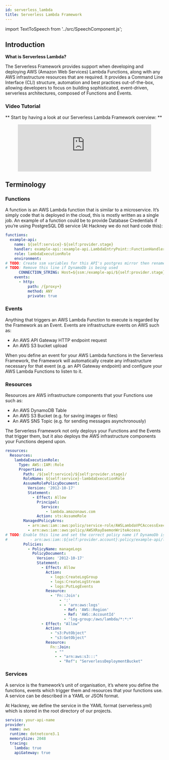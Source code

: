 ```yaml
---
id: serverless_lambda
title: Serverless Lambda Framework
---
```

import TextToSpeech from '../src/SpeechComponent.js';

<TextToSpeech>

## Introduction

**What is Serverless Lambda?**

The Serverless Framework provides support when developing and deploying AWS (Amazon Web Services) Lambda Functions, along with any AWS infrastructure resources that are required. It provides a Command Line Interface (CLI) structure, automation and best practices out-of-the-box,  allowing developers to focus on building sophisticated, event-driven, serverless architectures, composed of Functions and Events.

### Video Tutorial

** Start by having a look at our Serverless Lambda Framework overview: **

<figure class="video-container">
  <iframe width="100%" src="https://www.youtube.com/embed/EnID_C4yB_Y" title="YouTube video player" frameborder="0" allow="accelerometer; autoplay; clipboard-write; encrypted-media; gyroscope; picture-in-picture" allowfullscreen></iframe>
</figure>

## Terminology

### Functions

A function is an AWS Lambda function that is similar to a microservice. It’s simply code that is deployed in the cloud, this is mostly written as a single job. An example of a function could be to provide Database Credentials if you’re using PostgreSQL DB service (At Hackney we do not hard code this):

```yaml title="serverless.yml" {9}
functions:
  example-api:
    name: ${self:service}-${self:provider.stage}
    handler: example-api::example-api.LambdaEntryPoint::FunctionHandlerAsync
    role: lambdaExecutionRole
    environment:
# TODO: Create ssm variables for this API's postgres mirror then rename example-api below to match api name
# TODO: Remove this line if DynamoDb is being used
      CONNECTION_STRING: Host=${ssm:/example-api/${self:provider.stage}/postgres-hostname};Port=${ssm:/example-api/${self:provider.stage}/postgres-port};Database=example-api-mirror;Username=${ssm:/example-api/${self:provider.stage}/postgres-username};Password=${ssm:/example-api/${self:provider.stage}/postgres-password}
    events:
      - http:
          path: /{proxy+}
          method: ANY
          private: true
```
### Events

Anything that triggers an AWS Lambda Function to execute is regarded by the Framework as an Event. Events are infrastructure events on AWS such as:
- An AWS API Gateway HTTP endpoint request
- An AWS S3 bucket upload

When you define an event for your AWS Lambda functions in the Serverless Framework, the Framework will automatically create any infrastructure necessary for that event (e.g. an API Gateway endpoint) and configure your AWS Lambda Functions to listen to it.

### Resources

Resources are AWS infrastructure components that your Functions use such as:
- An AWS DynamoDB Table
- An AWS S3 Bucket (e.g. for saving images or files)
- An AWS SNS Topic (e.g. for sending messages asynchronously)

The Serverless Framework not only deploys your Functions and the Events that trigger them, but it also deploys the AWS infrastructure components your Functions depend upon.

```yaml title="serverless.yml"
resources:
  Resources:
    lambdaExecutionRole:
      Type: AWS::IAM::Role
      Properties:
        Path: /${self:service}/${self:provider.stage}/
        RoleName: ${self:service}-lambdaExecutionRole
        AssumeRolePolicyDocument:
          Version: '2012-10-17'
          Statement:
            - Effect: Allow
              Principal:
                Service:
                  - lambda.amazonaws.com
              Action: sts:AssumeRole
        ManagedPolicyArns:
          - arn:aws:iam::aws:policy/service-role/AWSLambdaVPCAccessExecutionRole
          - arn:aws:iam::aws:policy/AWSXRayDaemonWriteAccess
# TODO: Enable this line and set the correct policy name if DynamoDb is in use
#          - arn:aws:iam::${self:provider.account}:policy/example-api/lambda-dynamodb-example-api
        Policies:
          - PolicyName: manageLogs
            PolicyDocument:
              Version: '2012-10-17'
              Statement:
                - Effect: Allow
                  Action:
                    - logs:CreateLogGroup
                    - logs:CreateLogStream
                    - logs:PutLogEvents
                  Resource:
                    - 'Fn::Join':
                        - ':'
                        - - 'arn:aws:logs'
                          - Ref: 'AWS::Region'
                          - Ref: 'AWS::AccountId'
                          - 'log-group:/aws/lambda/*:*:*'
                - Effect: "Allow"
                  Action:
                    - "s3:PutObject"
                    - "s3:GetObject"
                  Resource:
                    Fn::Join:
                      - ""
                      - - "arn:aws:s3:::"
                        - "Ref": "ServerlessDeploymentBucket"
```

### Services

A service is the framework’s unit of organisation, it’s where you define the functions, events which trigger them and resources that your functions use. A service can be described in a YAML or JSON format. 

At Hackney, we define the service in the YAML format (serverless.yml) which is stored in the root directory of our projects.

```yaml title="serverless.yml"
service: your-api-name
provider:
  name: aws
  runtime: dotnetcore3.1
  memorySize: 2048
  tracing:
    lambda: true
    apiGateway: true
```
</TextToSpeech>